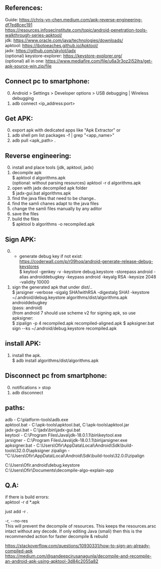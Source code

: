 References:  
-----------  
Guide:		https://chris-yn-chen.medium.com/apk-reverse-engineering-df7ed8cec191  
		https://resources.infosecinstitute.com/topic/android-penetration-tools-walkthrough-series-apktool/  
jdk:		https://www.oracle.com/java/technologies/downloads/  
apktool:	https://ibotpeaches.github.io/Apktool/  
jadx:		https://github.com/skylot/jadx  
(optional) keystore-explorer:	https://keystore-explorer.org/  
(optional) all in one: https://www.mediafire.com/file/u6a3r3oz2j52ihs/get-apk-source-win.zip/file  
  
Connect pc to smartphone:  
-----  
0. Android > Settings > Developer options > USB debugging | Wireless debugging
1. adb connect <ip_address:port>

Get APK:  
-----  
0. export apk with dedicated apps like "Apk Extractor"
or  
0. adb shell pm list packages -f | grep "<app_name>"
1. adb pull <apk_path> .

Reverse engineering:  
-----  
0. install and place tools (jdk, apktool, jadx)  
1. decompile apk  
	$ apktool d algorithms.apk  
	(optional: without parsing resources) apktool -r d algorithms.apk  
2. open with jadx decompiled apk folder  
	$ jadx-gui.bat algorithms.apk  
3. find the java files that need to be change..  
4. find the samli chanes adapt to the java files  
5. change the samli files manually by any aditor  
6. save the files  
7. build the files  
	$ apktool b algorithms -o recompiled.apk  
  
Sign APK:  
-----  
0. * generate debug key if not exist:  
	https://coderwall.com/p/r09hoq/android-generate-release-debug-keystores  
	$ keytool -genkey -v -keystore debug.keystore -storepass android -alias androiddebugkey -keypass android -keyalg RSA -keysize 2048 -validity 10000  
1. sign the generated apk that under dist/..  
	$ jarsigner -verbose -sigalg SHA1withRSA -digestalg SHA1 -keystore ~/.android/debug.keystore algorithms/dist/algorithms.apk androiddebugkey  
	(pass: android)  
	(from android 7 should use scheme v2 for signing apk, so use apksigner:  
	$ zipalign -p 4 recompiled.apk recompiled-aligned.apk
	$ apksigner.bat sign --ks ~/.android/debug.keystore recompiled.apk
	
install APK:  
-----  
1. install the apk.  
        $ adb install algorithms/dist/algorithms.apk  
  
Disconnect pc from smartphone:  
-----  
0. notifications > stop
1. adb disconnect
  
paths:  
------  
adb 			- C:\platform-tools\adb.exe  
apktool.bat  		- C:\apk-tools\apktool.bat, C:\apk-tools\apktool.jar  
jadx-gui.bat 		- C:\jadx\bin\jadx-gui.bat  
keytool 		- C:\Program Files\Java\jdk-18.0.1.1\bin\keytool.exe  
jarsigner 		- C:\Program Files\Java\jdk-18.0.1.1\bin\jarsigner.exe  
apksigner.bat		- C:\Users\Ofir\AppData\Local\Android\Sdk\build-tools\32.0.0\apksigner
zipalign		- "C:\Users\Ofir\AppData\Local\Android\Sdk\build-tools\32.0.0\zipalign

C:\Users\Ofir\.android\debug.keystore  
C:\Users\Ofir\Documents\decompile-algo-explain-app  
  
Q.A:  
------  
if there is build errors:  
apktool -r d *.apk  
  
just add -r .  
  
-r, --no-res  
This will prevent the decompile of resources. This keeps the resources.arsc intact without any decode. If only editing Java (smali) then this is the recommended action for faster decompile & rebuild  

https://stackoverflow.com/questions/10930331/how-to-sign-an-already-compiled-apk  
https://medium.com/@sandeepcirusanagunla/decompile-and-recompile-an-android-apk-using-apktool-3d84c2055a82  
